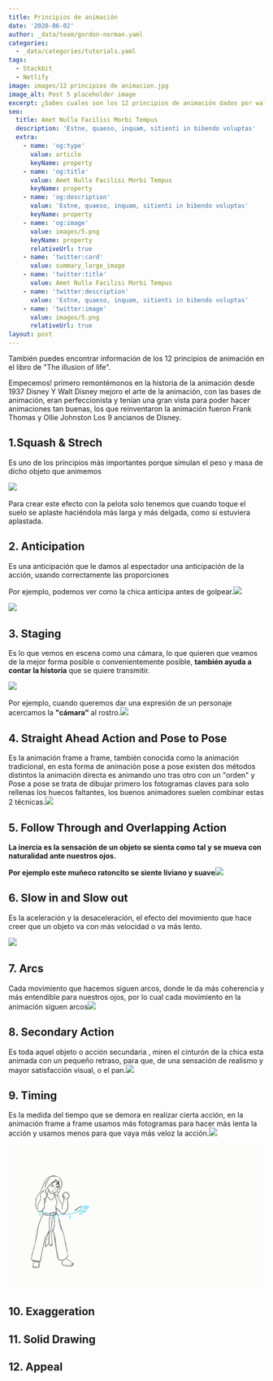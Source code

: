 ```yaml
---
title: Principios de animación
date: '2020-06-02'
author: _data/team/gordon-norman.yaml
categories:
  - _data/categories/tutorials.yaml
tags:
  - Stackbit
  - Netlify
image: images/12 principios de animacion.jpg
image_alt: Post 5 placeholder image
excerpt: ¿Sabes cuales son los 12 principios de animación dados por walt disney?
seo:
  title: Amet Nulla Facilisi Morbi Tempus
  description: 'Estne, quaeso, inquam, sitienti in bibendo voluptas'
  extra:
    - name: 'og:type'
      value: article
      keyName: property
    - name: 'og:title'
      value: Amet Nulla Facilisi Morbi Tempus
      keyName: property
    - name: 'og:description'
      value: 'Estne, quaeso, inquam, sitienti in bibendo voluptas'
      keyName: property
    - name: 'og:image'
      value: images/5.png
      keyName: property
      relativeUrl: true
    - name: 'twitter:card'
      value: summary_large_image
    - name: 'twitter:title'
      value: Amet Nulla Facilisi Morbi Tempus
    - name: 'twitter:description'
      value: 'Estne, quaeso, inquam, sitienti in bibendo voluptas'
    - name: 'twitter:image'
      value: images/5.png
      relativeUrl: true
layout: post
---
```

También puedes encontrar información de los 12 principios de animación en el libro de "The illusion of life".

Empecemos! primero remontémonos en la historia de la animación desde 1937 Disney Y Walt Disney mejoro el arte de la animación,
con las bases de animación, eran perfeccionista y tenían una gran vista para poder hacer animaciones tan buenas, los que reinventaron la animación fueron Frank Thomas y Ollie Johnston Los 9 ancianos de Disney.

## **1.Squash & Strech**

Es uno de los principios más importantes porque simulan el peso y masa de dicho objeto que animemos

![](https://i.pinimg.com/originals/e5/92/8c/e5928c26c186835ae2e22d3473a6c454.gif)

Para crear este efecto con la pelota solo tenemos que cuando toque el suelo se aplaste haciéndola más larga y más delgada, como si estuviera aplastada.

## **2. Anticipation**

Es una anticipación que le damos al espectador una anticipación de la acción, usando correctamente las proporciones

Por ejemplo, podemos ver como la chica anticipa antes de golpear.![](images/Cintur%C3%B3n.gif)

![](https://preview--fez-tsu-c0184.stackbit.dev/images/Anticipation%20Women%20v2.gif)

## **3. Staging**

Es lo que vemos en escena como una cámara, lo que quieren que veamos de la mejor forma posible o convenientemente posible, **también ayuda a contar la historia** que se quiere transmitir.

![](https://preview--fez-tsu-c0184.stackbit.dev/images/Pan.gif)

Por ejemplo, cuando queremos dar una expresión de un personaje acercamos la **"cámara"** al rostro.![](https://preview--fez-tsu-c0184.stackbit.dev/images/8a4623df7813a01119687559b59e158b.gif)

## **4. Straight Ahead Action and Pose to Pose**

Es la animación frame a frame, también conocida como la animación tradicional, en esta forma de animación pose a pose existen dos métodos distintos la animación directa es animando uno tras otro con un "orden" y Pose a pose se trata de dibujar primero los fotogramas claves para solo rellenas los huecos faltantes, los buenos animadores suelen combinar estas 2 técnicas.![](https://preview--fez-tsu-c0184.stackbit.dev/images/Sequences.gif)

## **5. Follow Through and Overlapping Action**

**La inercia es la sensación de un objeto se sienta como tal y se mueva con naturalidad ante nuestros ojos.**

**Por ejemplo este muñeco ratoncito se siente liviano y suave**![](https://preview--fez-tsu-c0184.stackbit.dev/images/Mu%C3%B1eco%20Ratoncito%20shine.gif)

## **6. Slow in and Slow out**

Es la aceleración y la desaceleración, el efecto del movimiento que hace creer que un objeto va con más velocidad o va más lento.

![](https://preview--fez-tsu-c0184.stackbit.dev/images/Pelota%20CON%20Slow%20in%20%20Slow%20out.gif)

## **7. Arcs**

Cada movimiento que hacemos siguen arcos, donde le da más coherencia y más entendible para nuestros ojos, por lo cual cada movimiento en la animación siguen arcos![](https://preview--fez-tsu-c0184.stackbit.dev/images/Pelota%20Curves%20Sketch.gif)

## **8. Secondary Action**

Es toda aquel objeto o acción secundaria , miren el cinturón de la chica esta animada con un pequeño retraso, para que, de una sensación de realismo y mayor satisfacción visual, o el pan.![](https://preview--fez-tsu-c0184.stackbit.dev/images/Cintur%C3%B3n.gif)

## **9. Timing**

Es la medida del tiempo que se demora en realizar cierta acción, en la animación frame a frame usamos más fotogramas para hacer más lenta la acción y usamos menos para que vaya más veloz la acción.![](https://preview--fez-tsu-c0184.stackbit.dev/images/Timing%20women%20taekwondo.gif)

![](images/Timing%20women%20taekwondo.gif)

## **10. Exaggeration**

## **11. Solid Drawing**

## **12. Appeal**
